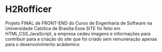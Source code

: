 # H2Rofficer
Projeto FINAL de FRONT-END do Curso de Engenharia de Software na Universidade Católica de Brasília
Esse SITE foi feito em HTML,CSS,JavaScript, a empresa cedeu imagens e informações para contribuir para a criação do site
que foi criado sem remuneração apenas para o desenvolvimento acâdemico
